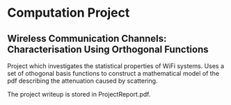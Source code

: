 # Computation Project
## Wireless Communication Channels: Characterisation Using Orthogonal Functions

Project which investigates the statistical properties of WiFi systems. Uses a set of othogonal basis functions to construct a 
mathematical model of the pdf describing the attenuation caused by scattering.

The project writeup is stored in ProjectReport.pdf.

